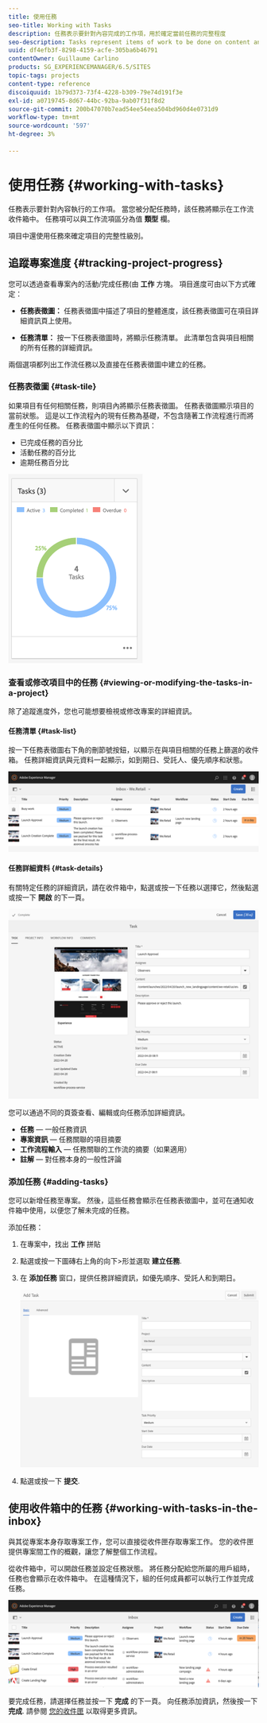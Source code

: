 ```yaml
---
title: 使用任務
seo-title: Working with Tasks
description: 任務表示要針對內容完成的工作項，用於確定當前任務的完整程度
seo-description: Tasks represent items of work to be done on content and are used in projects to determine the level of completeness of current tasks
uuid: df4efb3f-8298-4159-acfe-305ba6b46791
contentOwner: Guillaume Carlino
products: SG_EXPERIENCEMANAGER/6.5/SITES
topic-tags: projects
content-type: reference
discoiquuid: 1b79d373-73f4-4228-b309-79e74d191f3e
exl-id: a0719745-8d67-44bc-92ba-9ab07f31f8d2
source-git-commit: 200b47070b7ead54ee54eea504bd960d4e0731d9
workflow-type: tm+mt
source-wordcount: '597'
ht-degree: 3%

---
```



# 使用任務 {#working-with-tasks}

任務表示要針對內容執行的工作項。 當您被分配任務時，該任務將顯示在工作流收件箱中。 任務項可以與工作流項區分為值 **類型** 欄。

項目中還使用任務來確定項目的完整性級別。

## 追蹤專案進度 {#tracking-project-progress}

您可以透過查看專案內的活動/完成任務(由 **工作** 方塊。 項目進度可由以下方式確定：

* **任務表徵圖：** 任務表徵圖中描述了項目的整體進度，該任務表徵圖可在項目詳細資訊頁上使用。

* **任務清單：** 按一下任務表徵圖時，將顯示任務清單。 此清單包含與項目相關的所有任務的詳細資訊。

兩個選項都列出工作流任務以及直接在任務表徵圖中建立的任務。

### 任務表徵圖 {#task-tile}

如果項目有任何相關任務，則項目內將顯示任務表徵圖。 任務表徵圖顯示項目的當前狀態。 這是以工作流程內的現有任務為基礎，不包含隨著工作流程進行而將產生的任何任務。 任務表徵圖中顯示以下資訊：

* 已完成任務的百分比
* 活動任務的百分比
* 逾期任務百分比

![任務表徵圖](assets/project-tile-tasks.png)

### 查看或修改項目中的任務 {#viewing-or-modifying-the-tasks-in-a-project}

除了追蹤進度外，您也可能想要檢視或修改專案的詳細資訊。

#### 任務清單 {#task-list}

按一下任務表徵圖右下角的刪節號按鈕，以顯示在與項目相關的任務上篩選的收件箱。 任務詳細資訊與元資料一起顯示，如到期日、受託人、優先順序和狀態。

![項目任務收件箱](assets/project-tasks.png)

#### 任務詳細資料 {#task-details}

有關特定任務的詳細資訊，請在收件箱中，點選或按一下任務以選擇它，然後點選或按一下 **開啟** 的下一頁。

![任務詳細資訊](assets/project-task-detail.png)

您可以通過不同的頁簽查看、編輯或向任務添加詳細資訊。

* **任務**  — 一般任務資訊
* **專案資訊**  — 任務關聯的項目摘要
* **工作流程輸入**  — 任務關聯的工作流的摘要（如果適用）
* **註解**  — 對任務本身的一般性評論

### 添加任務 {#adding-tasks}

您可以新增任務至專案。 然後，這些任務會顯示在任務表徵圖中，並可在通知收件箱中使用，以便您了解未完成的任務。

添加任務：

1. 在專案中，找出 **工作** 拼貼
1. 點選或按一下圖磚右上角的向下>形並選取 **建立任務**.
1. 在 **添加任務** 窗口，提供任務詳細資訊，如優先順序、受託人和到期日。

   ![新增任務](assets/project-add-task.png)

1. 點選或按一下 **提交**.

## 使用收件箱中的任務 {#working-with-tasks-in-the-inbox}

與其從專案本身存取專案工作，您可以直接從收件匣存取專案工作。 您的收件匣提供專案間工作的概觀，讓您了解整個工作流程。

從收件箱中，可以開啟任務並設定任務狀態。 將任務分配給您所屬的用戶組時，任務也會顯示在收件箱中。 在這種情況下，組的任何成員都可以執行工作並完成任務。

![收件匣](assets/project-inbox.png)

要完成任務，請選擇任務並按一下 **完成** 的下一頁。 向任務添加資訊，然後按一下 **完成**. 請參閱 [您的收件匣](/help/sites-authoring/inbox.md) 以取得更多資訊。
